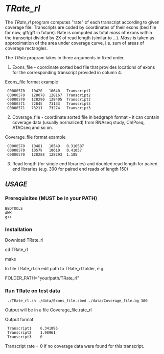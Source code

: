 # _TRate_rl_
The _TRate_rl_ program computes "rate" of each transcript according to given coverage file. Transcripts are coded by coordinates of their exons (bed file for now, gtf/gff in future). Rate is computed as total _mass_ of exons within the transcript divided by 2X of read length (similar to ...). _Mass_ is taken as approximation of the area under coverage curve, i.e. sum of areas of coverage rectangles.

The _TRate_ program takes in three arguments in fixed order.

1. Exons_file - coordinate sorted bed file that provides locations of exons for the corresponding transcript provided in column 4.

Exons_file format example

     C0000570	10420	10640	Transcript1
     C0000570	128078	128167	Transcript2
     C0000570	128290	128405	Transcript2
     C0000571	72845	73133	Transcript3
     C0000571	73211	73274	Transcript3

2. Coverage_file - coordinate sorted file in bedgraph format - it can contain coverage data (usually normalized) from RNAseq study, ChIPseq, ATACseq and so on.

Coverage_file format example

     C0000570	10481	10549	0.310587
     C0000570	10579	10610	0.41057
     C0000570	128288	128293	1.105

3. Read length (for single end libraries) and doubled read length for paired end libraries (e.g. 300 for paired end reads of length 150)

## _USAGE_
### Prerequisites (MUST be in your PATH)
	BEDTOOLS
	AWK
    g++
	
### Installation
Download TRate_rl

cd TRate_rl

make		

In file TRate_rl.sh edit path to TRate_rl folder, e.g.

FOLDER_PATH="your/path/TRate_rl"

### Run TRate on test data

     ./TRate_rl.sh ./data/Exons_file.sbed ./data/Coverage_file.bg 300

Output will be in a file Coverage_file.rate_rl 

Output format

     Transcript1	0.341895
     Transcript2	1.98961
     Transcript3	0

Transcript rate = 0 if no coverage data were found for this transcript.
     


 
